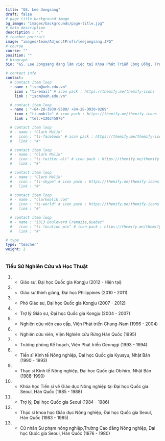 ```yaml
---
title: "GS. Lee Jongsang"
draft: false
# page title background image
bg_image: "images/backgrounds/page-title.jpg"
# meta description
description : "."
# teacher portrait
image: "images/team/AdjunctProfs/leejongsang.JPG"
# course
course: ""
position: ""
# biograph
bio: "GS. Lee Jongsang đang làm việc tại Khoa Phát Triển Cộng Đồng, Trường Khoa Học Công Nghiệp, Đại học Quốc Gia Kongju ."

# contact info
contact:
  # contact item loop
  - name : "iscm@ueh.edu.vn"
    icon : "ti-email" # icon pack : https://themify.me/themify-icons
    link : "iscm@ueh.edu.vn"

  # contact item loop
  - name : "+84-28-3930-9589/ +84-28-3930-9269"
    icon : "ti-mobile" # icon pack : https://themify.me/themify-icons
    link : "tel:+120345876"

  # contact item loop
  # - name : "Clark Malik"
  #   icon : "ti-facebook" # icon pack : https://themify.me/themify-icons
  #   link : "#"

  # contact item loop
  # - name : "Clark Malik"
  #   icon : "ti-twitter-alt" # icon pack : https://themify.me/themify-icons
  #   link : "#"

  # contact item loop
  # - name : "Clark Malik"
  #   icon : "ti-skype" # icon pack : https://themify.me/themify-icons
  #   link : "#"

  # contact item loop
  # - name : "clarkmalik.com"
  #   icon : "ti-world" # icon pack : https://themify.me/themify-icons
  #   link : "#"

  # contact item loop
  # - name : "1313 Boulevard Cremazie,Quebec"
  #   icon : "ti-location-pin" # icon pack : https://themify.me/themify-icons
  #   link : "#"

# type
type: "teacher"
weight: 2
---
```


### Tiểu Sử Nghiên Cứu và Học Thuật
1. * Giáo sư, Đại học Quốc gia Kongju (2012 - Hiện tại)
1. * Giáo sư thỉnh giảng, Đại học Philippines (2010 - 2011)
1. * Phó Giáo sư, Đại học Quốc gia Kongju (2007 - 2012)
1. * Trợ lý Giáo sư, Đại học Quốc gia Kongju (2004 - 2007)
1. * Nghiên cứu viên cao cấp, Viện Phát triển Chung-Nam (1996 - 2004)
1. * Nghiên cứu viên, Viện Nghiên cứu Rừng Hàn Quốc (1995)
1. * Trưởng phòng Kế hoạch, Viện Phát triển Geonggi (1993 - 1994)
1. * Tiến sĩ Kinh tế Nông nghiệp, Đại học Quốc gia Kyusyu, Nhật Bản (1990 - 1993)
1. * Thạc sĩ Kinh tế Nông nghiệp, Đại học Quốc gia Obihiro, Nhật Bản (1988-1990)
1. * Khóa học Tiến sĩ về Giáo dục Nông nghiệp tại Đại học Quốc gia Seoul, Hàn Quốc (1985 - 1988)
1. * Trợ lý, Đại học Quốc gia Seoul (1984 - 1986)
1. * Thạc sĩ khoa học Giáo dục Nông nghiệp, Đại học Quốc gia Seoul, Hàn Quốc (1983 - 1985)
1. * Cử nhân Sư phạm nông nghiệp,Trường Cao đẳng Nông nghiệp, Đại học Quốc gia Seoul, Hàn Quốc (1976 - 1980)
